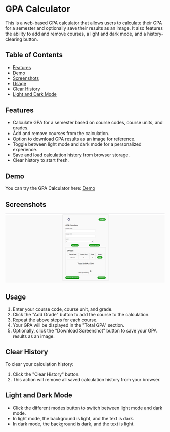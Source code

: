 
# GPA Calculator

This is a web-based GPA calculator that allows users to calculate their GPA for a semester and optionally save their results as an image. It also features the ability to add and remove courses, a light and dark mode, and a history-clearing button.

## Table of Contents
- [Features](#features)
- [Demo](#demo)
- [Screenshots](#screenshots)
- [Usage](#usage)
- [Clear History](#clear-history)
- [Light and Dark Mode](#light-and-dark-mode)

## Features

- Calculate GPA for a semester based on course codes, course units, and grades.
- Add and remove courses from the calculation.
- Option to download GPA results as an image for reference.
- Toggle between light mode and dark mode for a personalized experience.
- Save and load calculation history from browser storage.
- Clear history to start fresh.

## Demo

You can try the GPA Calculator here: [Demo](https://gpa-calculator1.netlify.app/)

## Screenshots

![GPA Calculator Screenshot](screenshot.png)

## Usage

1. Enter your course code, course unit, and grade.
2. Click the "Add Grade" button to add the course to the calculation.
3. Repeat the above steps for each course.
4. Your GPA will be displayed in the "Total GPA" section.
5. Optionally, click the "Download Screenshot" button to save your GPA results as an image.

## Clear History

To clear your calculation history:

1. Click the "Clear History" button.
2. This action will remove all saved calculation history from your browser.

## Light and Dark Mode

- Click the different modes button to switch between light mode and dark mode.
- In light mode, the background is light, and the text is dark.
- In dark mode, the background is dark, and the text is light.




